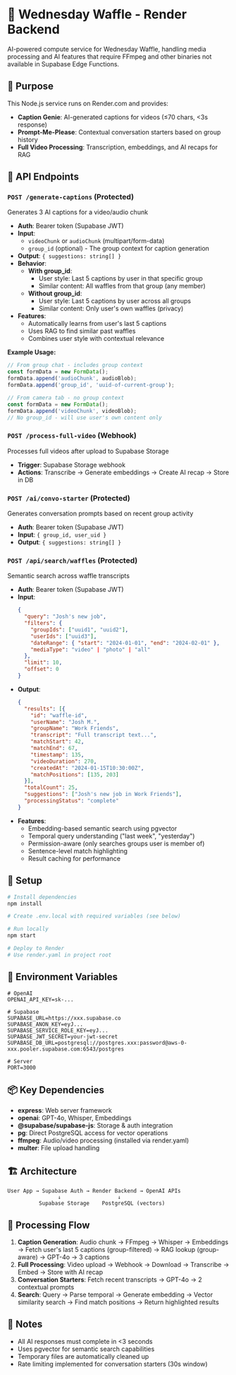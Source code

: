 # 🧇 Wednesday Waffle - Render Backend

AI-powered compute service for Wednesday Waffle, handling media processing and AI features that require FFmpeg and other binaries not available in Supabase Edge Functions.

## 🎯 Purpose

This Node.js service runs on Render.com and provides:
- **Caption Genie**: AI-generated captions for videos (≤70 chars, <3s response)
- **Prompt-Me-Please**: Contextual conversation starters based on group history
- **Full Video Processing**: Transcription, embeddings, and AI recaps for RAG

## 🔌 API Endpoints

### `POST /generate-captions` (Protected)
Generates 3 AI captions for a video/audio chunk
- **Auth**: Bearer token (Supabase JWT)
- **Input**: 
  - `videoChunk` or `audioChunk` (multipart/form-data)
  - `group_id` (optional) - The group context for caption generation
- **Output**: `{ suggestions: string[] }`
- **Behavior**:
  - **With group_id**: 
    - User style: Last 5 captions by user in that specific group
    - Similar content: All waffles from that group (any member)
  - **Without group_id**: 
    - User style: Last 5 captions by user across all groups
    - Similar content: Only user's own waffles (privacy)
- **Features**: 
  - Automatically learns from user's last 5 captions
  - Uses RAG to find similar past waffles
  - Combines user style with contextual relevance

**Example Usage:**
```javascript
// From group chat - includes group context
const formData = new FormData();
formData.append('audioChunk', audioBlob);
formData.append('group_id', 'uuid-of-current-group');

// From camera tab - no group context
const formData = new FormData();
formData.append('videoChunk', videoBlob);
// No group_id - will use user's own content only
```

### `POST /process-full-video` (Webhook)
Processes full videos after upload to Supabase Storage
- **Trigger**: Supabase Storage webhook
- **Actions**: Transcribe → Generate embeddings → Create AI recap → Store in DB

### `POST /ai/convo-starter` (Protected)
Generates conversation prompts based on recent group activity
- **Auth**: Bearer token (Supabase JWT)
- **Input**: `{ group_id, user_uid }`
- **Output**: `{ suggestions: string[] }`

### `POST /api/search/waffles` (Protected)
Semantic search across waffle transcripts
- **Auth**: Bearer token (Supabase JWT)
- **Input**: 
  ```json
  {
    "query": "Josh's new job",
    "filters": {
      "groupIds": ["uuid1", "uuid2"],
      "userIds": ["uuid3"],
      "dateRange": { "start": "2024-01-01", "end": "2024-02-01" },
      "mediaType": "video" | "photo" | "all"
    },
    "limit": 10,
    "offset": 0
  }
  ```
- **Output**: 
  ```json
  {
    "results": [{
      "id": "waffle-id",
      "userName": "Josh M.",
      "groupName": "Work Friends",
      "transcript": "Full transcript text...",
      "matchStart": 42,
      "matchEnd": 67,
      "timestamp": 135,
      "videoDuration": 270,
      "createdAt": "2024-01-15T10:30:00Z",
      "matchPositions": [135, 203]
    }],
    "totalCount": 25,
    "suggestions": ["Josh's new job in Work Friends"],
    "processingStatus": "complete"
  }
  ```
- **Features**:
  - Embedding-based semantic search using pgvector
  - Temporal query understanding ("last week", "yesterday")
  - Permission-aware (only searches groups user is member of)
  - Sentence-level match highlighting
  - Result caching for performance

## 🚀 Setup

```bash
# Install dependencies
npm install

# Create .env.local with required variables (see below)

# Run locally
npm start

# Deploy to Render
# Use render.yaml in project root
```

## 🔐 Environment Variables

```env
# OpenAI
OPENAI_API_KEY=sk-...

# Supabase
SUPABASE_URL=https://xxx.supabase.co
SUPABASE_ANON_KEY=eyJ...
SUPABASE_SERVICE_ROLE_KEY=eyJ...
SUPABASE_JWT_SECRET=your-jwt-secret
SUPABASE_DB_URL=postgresql://postgres.xxx:password@aws-0-xxx.pooler.supabase.com:6543/postgres

# Server
PORT=3000
```

## 📦 Key Dependencies

- **express**: Web server framework
- **openai**: GPT-4o, Whisper, Embeddings
- **@supabase/supabase-js**: Storage & auth integration
- **pg**: Direct PostgreSQL access for vector operations
- **ffmpeg**: Audio/video processing (installed via render.yaml)
- **multer**: File upload handling

## 🏗 Architecture

```
User App → Supabase Auth → Render Backend → OpenAI APIs
                ↓                  ↓
          Supabase Storage    PostgreSQL (vectors)
```

## 🔄 Processing Flow

1. **Caption Generation**: Audio chunk → FFmpeg → Whisper → Embeddings → Fetch user's last 5 captions (group-filtered) → RAG lookup (group-aware) → GPT-4o → 3 captions
2. **Full Processing**: Video upload → Webhook → Download → Transcribe → Embed → Store with AI recap
3. **Conversation Starters**: Fetch recent transcripts → GPT-4o → 2 contextual prompts
4. **Search**: Query → Parse temporal → Generate embedding → Vector similarity search → Find match positions → Return highlighted results

## 📝 Notes

- All AI responses must complete in <3 seconds
- Uses pgvector for semantic search capabilities
- Temporary files are automatically cleaned up
- Rate limiting implemented for conversation starters (30s window) 